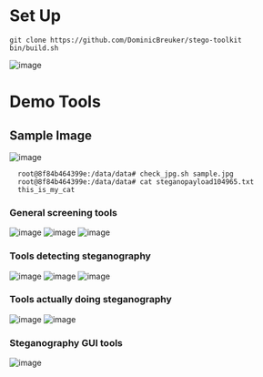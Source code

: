 # Set Up 
    git clone https://github.com/DominicBreuker/stego-toolkit
    bin/build.sh
 ![image](https://user-images.githubusercontent.com/92283038/178005943-5c221cb8-e092-4044-a499-15d8a6676817.png)

# Demo Tools 

## Sample Image

![image](https://user-images.githubusercontent.com/92283038/178007056-b8883f89-fbf1-41f9-aee7-2b4e3c7f9bad.png)


      root@8f84b464399e:/data/data# check_jpg.sh sample.jpg
      root@8f84b464399e:/data/data# cat steganopayload104965.txt
      this_is_my_cat
 
 ### General screening tools
 
 ![image](https://user-images.githubusercontent.com/92283038/178107965-a3b76bc1-a301-4aab-adba-54bc9431b3d7.png)
![image](https://user-images.githubusercontent.com/92283038/178108278-c4fd9930-f343-4fde-9876-f94e8caa2a98.png)
![image](https://user-images.githubusercontent.com/92283038/178108363-2d9f75de-fb92-4bf7-b689-62626451205c.png)

 ### Tools detecting steganography
 
![image](https://user-images.githubusercontent.com/92283038/178110304-4a6fe6f3-574c-4a04-a41d-019b68d868e0.png)
![image](https://user-images.githubusercontent.com/92283038/178128021-162924df-0004-4ca5-8ddc-17d57ad3a7b9.png)
![image](https://user-images.githubusercontent.com/92283038/178128292-6a44fa67-8de9-471f-b7f0-e9869ee801cd.png)


 ### Tools actually doing steganography
 
 ![image](https://user-images.githubusercontent.com/92283038/178128326-1811ffbf-d9d3-4124-8c93-6476867db6c7.png)
![image](https://user-images.githubusercontent.com/92283038/178128338-7cfa7dc1-e708-4f45-9e72-1880c2446d03.png)

 
 ### Steganography GUI tools
 ![image](https://user-images.githubusercontent.com/92283038/178128406-f7acbf7d-2cc0-497c-87bd-2ca335557c0c.png)


